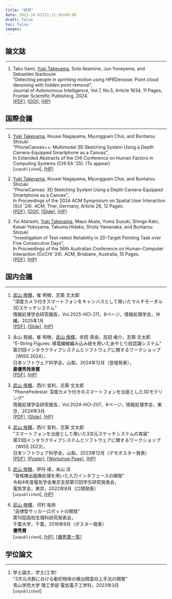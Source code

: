```yaml
---
title: "研究"
date: 2023-10-02T21:11:36+09:00
draft: false
toc: false
images:
---
```


## 論文誌
---
1. Taku Itami, <u>Yuki Takeyama</u>, Sota Akamine, Jun Yoneyema, and Sebastien Ibarboure  
"Detecting people in sprinting motion using HPRDenoise: Point cloud denoising with hidden point removal",  
Journal of Autonomous Intelligence, Vol.7, No.5, Article 1634, 11 Pages, Frontier Scientific Publishing, 2024.  
[[PDF](https://jai.front-sci.com/index.php/jai/article/view/1634/918)], [[DOI](https://doi.org/10.32629/jai.v7i5.1634)], [[HP](https://jai.front-sci.com/index.php/jai/index)]

## 国際会議
---
1. <u>Yuki Takeyama</u>, Kousei Nagayama, Myungguen Choi, and Buntarou Shizuki  
"PhoneCanvas++: Multimodal 3D Sketching System Using a Depth Camera-Equipped Smartphone as a Canvas",  
In Extended Abstracts of the CHI Conference on Human Factors in Computing Systems (CHI EA '25). (To appear)  
[`unpublished`], [[HP](https://chi2025.acm.org/)]

1. <u>Yuki Takeyama</u>, Kousei Nagayama, Myungguen Choi, and Buntarou Shizuki  
"PhoneCanvas: 3D Sketching System Using a Depth Camera-Equipped Smartphone as a Canvas",  
In Proceedings of the 2024 ACM Symposium on Spatial User Interaction (SUI '24). ACM, Trier, Germany, Article 26, 12 Pages.  
[[PDF](https://www.iplab.cs.tsukuba.ac.jp/paper/international/takeyama_SUI.pdf)], [[DOI](https://doi.org/10.1145/3677386.3682078)], [[Slide](https://drive.google.com/file/d/1TfpunyTkO4ucBwiL2lCvmrvNuydQJlkD/view?usp=sharing)], [[HP](https://sui.acm.org/2024/)]

1. Yui Atarashi, <u>Yuki Takeyama</u>, Mayu Akata, Yuma Suzuki, Shingo Kato, Kaisei Yokoyama, Takuma Hidaka, Shota Yamanaka, and Buntarou Shizuki  
"Investigation of Test-retest Reliability in 2D-Target Pointing Task over Five Consecutive Days",  
In Proceedings of the 36th Australian Conference on Human-Computer Interaction (OzCHI '24). ACM, Brisbane, Australia, 15 Pages.  
[[PDF](https://outbox.eait.uq.edu.au/uqsville/OzCHI2024/Late%20Breaking%20Works/Investigation%20of%20Test-Retest%20Reliability%20in%202D-Target%20Pointing%20Task%20for%20Five%20Consecutive%20Days.pdf)], [[HP](http://www.ozchi.org/2024/)]


## 国内会議
---
1. <u>武山 侑輝</u>，崔 明根，志築 文太郎  
"深度カメラ付きスマートフォンをキャンバスとして用いたマルチモーダル3Dスケッチシステム"  
情報処理学会研究報告，Vol.2025-HCI-211，8ページ，情報処理学会，沖縄，2025年1月  
[[PDF](https://ipsj.ixsq.nii.ac.jp/ej/?action=repository_uri&item_id=241860&file_id=1&file_no=1)], [[Slide](https://drive.google.com/file/d/1ku5tKDsFthBRNfHywFenLcbDGH9UwdmO/view?usp=sharing)], [[HP](https://www.ipsj.or.jp/kenkyukai/event/hci211.html)]
 
1. 永山 晃誠，崔 明根，<u>武山 侑輝</u>，赤田 真由，高田 崚介，志築 文太郎  
"E-String Figures: 導電繊維編み込み紐を用いたあやとり技認識システム"   
第31回インタラクティブシステムとソフトウェアに関するワークショップ（WISS 2024），  
日本ソフトウェア科学会，山梨，2024年12月（登壇発表），  
**最優秀発表賞**  
[[PDF](https://www.wiss.org/WISS2024Proceedings/data/paper//11.pdf)], [[HP](https://www.wiss.org/WISS2024/)]


1. <u>武山 侑輝</u>，西川 宜利，志築 文太郎  
"PhonePedestal: 深度カメラ付きのスマートフォンを台座とした3Dモデリング"  
情報処理学会研究報告，Vol.2024-HCI-207，8ページ，情報処理学会，東京，2024年3月  
[[PDF](https://www.iplab.cs.tsukuba.ac.jp/paper/domestic/takeyama_hci207.pdf)], [[Slide](https://drive.google.com/file/d/1sJbNcecTns5sv0aVK4cyiyB71_6Hwuyu/view?usp=sharing)], [[HP](https://www.ipsj.or.jp/kenkyukai/event/hci207.html)]

1. <u>武山 侑輝</u>，西川 宜利，志築 文太郎  
"スマートフォンを台座として用いた3次元スケッチシステムの実装"   
第31回インタラクティブシステムとソフトウェアに関するワークショップ（WISS 2023），  
日本ソフトウェア科学会，山梨，2023年12月（デモポスター発表）  
[[PDF](https://www.wiss.org/WISS2023Proceedings/data/3-B02.pdf)], [[Poster](https://drive.google.com/file/d/1gAoUOPVCN2oj0JsR1EVc5Ulsi8cVxfYO/view?usp=sharing)], [[Workshop Page](https://www.wiss.org/WISS2023/demo-poster.html)], [[HP](https://www.wiss.org/WISS2023/)]  


1. <u>武山 侑輝</u>，伊丹 琢，米山 淳  
"骨格検出画像処理を用いた入力インタフェースの開発"  
令和4年度電気学会東京支部第12回学生研究発表会，  
電気学会，東京，2022年8月（口頭発表）  
[`unpublished`], [[HP](https://www.iee.jp/tokyo/20220826student/)]  

1. <u>武山 侑輝</u>，河村 祐弥  
"自律型サッカーロボットの開発"  
第10回高校生理科研究発表会，  
千葉大学，千葉，2016年9月（ポスター発表）  
**優秀賞**  
[`unpublished`], [[HP](https://www.cfs.chiba-u.jp/koudai-renkei/event/history/2016/houkoku28.html)], [[優秀賞一覧](https://www.cfs.chiba-u.jp/koudai-renkei/event/history/2016/10jusyou.pdf)]

## 学位論文
---

1. 学士論文，学士(工学)  
"3次元点群における動的物体の検出精度向上手法の開発"  
青山学院大学 理工学部 電気電子工学科，2023年3月  
[`unpublished`]  


<br>
<br>
<br>
<br>
<br>
<br>
